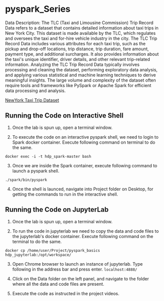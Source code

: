 # pyspark_Series
Data Description:
The TLC (Taxi and Limousine Commission) Trip Record Data refers to a dataset that
contains detailed information about taxi trips in New York City. This dataset is made
available by the TLC, which regulates and oversees the taxi and for-hire vehicle industry
in the city.
The TLC Trip Record Data includes various attributes for each taxi trip, such as the
pickup and drop-off locations, trip distance, trip duration, fare amount, payment type,
and additional surcharges. It also provides information about the taxi's unique identifier,
driver details, and other relevant trip-related information.
Analyzing the TLC Trip Record Data typically involves processing and cleaning the
dataset, performing exploratory data analysis, and applying various statistical and
machine learning techniques to derive meaningful insights. The large volume and
complexity of the dataset often require tools and frameworks like PySpark or Apache
Spark for efficient data processing and analysis.

[NewYork Taxi Trip Dataset]([url](https://www.nyc.gov/site/tlc/about/tlc-trip-record-data.page))

## Running the Code on Interactive Shell

1. Once the lab is spun up, open a terminal window.

2. To execute the code on an interactive pyspark shell, we need to login to Spark docker container. Execute following command on terminal to do the same.

 ```docker exec -i -t hdp_spark-master bash```

3. Once we are inside the Spark container, execute following command to launch a pyspark shell.

 ```./spark/bin/pyspark```

4. Once the shell is launced, navigate into Project folder on Desktop, for getting the commands to run in the interactive shell.

## Running the Code on JupyterLab 
1. Once the lab is spun up, open a terminal window.

2. To run the code in jupyterlab we need to copy the data and code files to the jupyterlab's docker container. Execute following command on the terminal to do the same.

```docker cp /home/user/Project/pyspark_basics  hdp_jupyterlab:/opt/workspace/```

3. Open Chrome browser to launch an instance of jupyterlab. Type following in the address bar and press enter.
```localhost:4888/```

5. Click on the Data folder on the left panel, and navigate to the folder where all the data and code files are present.

6. Execute the code as instructed in the project videos.
